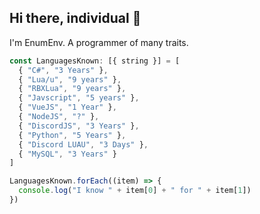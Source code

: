 ## Hi there, individual 👋
I'm EnumEnv. A programmer of many traits.

```javascript
const LanguagesKnown: [{ string }] = [
  { "C#", "3 Years" },
  { "Lua/u", "9 years" },
  { "RBXLua", "9 years" },
  { "Javscript", "5 years" },
  { "VueJS", "1 Year" },
  { "NodeJS", "?" },
  { "DiscordJS", "3 Years" },
  { "Python", "5 Years" },
  { "Discord LUAU", "3 Days" },
  { "MySQL", "3 Years" }
]

LanguagesKnown.forEach((item) => {
  console.log("I know " + item[0] + " for " + item[1])
})
```
